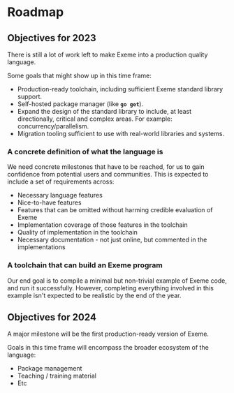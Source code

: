 <!-- Part of the Exeme language project, under the MIT license. See '/LICENSE' for license information. SPDX-License-Identifier: MIT License. -->

# Roadmap

## Objectives for 2023

There is still a lot of work left to make Exeme into a production quality language.

Some goals that might show up in this time frame:

* Production-ready toolchain, including sufficient Exeme standard library support.
* Self-hosted package manager (like **`go get`**).
* Expand the design of the standard library to include, at least directionally, critical and complex areas. For example: concurrency/parallelism.
* Migration tooling sufficient to use with real-world libraries and systems.

### A concrete definition of what the language is

We need concrete milestones that have to be reached, for us to gain confidence from potential users and communities. This is expected to include a set of requirements across:

* Necessary language features
* Nice-to-have features
* Features that can be omitted without harming credible evaluation of Exeme
* Implementation coverage of those features in the toolchain
* Quality of implementation in the toolchain
* Necessary documentation - not just online, but commented in the implementations

### A toolchain that can build an Exeme program

Our end goal is to compile a minimal but non-trivial example of Exeme code, and run it successfully. However, completing everything involved in this example isn't expected to be realistic by the end of the year.

## Objectives for 2024

A major milestone will be the first production-ready version of Exeme.

Goals in this time frame will encompass the broader ecosystem of the language:

* Package management
* Teaching / training material
* Etc